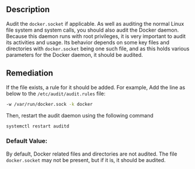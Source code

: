 ## Description

Audit the `docker.socket` if applicable. As well as auditing the normal Linux file system and system calls, you should also audit the Docker daemon. Because this daemon runs with root privileges, it is very important
to audit its activities and usage. Its behavior depends on some key files and directories with `docker.socket` being one such file, and as this holds various parameters for the Docker daemon, it should be audited.

## Remediation

If the file exists, a rule for it should be added.
For example,
Add the line as below to the `/etc/audit/audit.rules` file:

```bash
-w /var/run/docker.sock -k docker
```
Then, restart the audit daemon using the following command

```bash
systemctl restart auditd
```

### Default Value:

By default, Docker related files and directories are not audited. The file `docker.socket`
may not be present, but if it is, it should be audited.